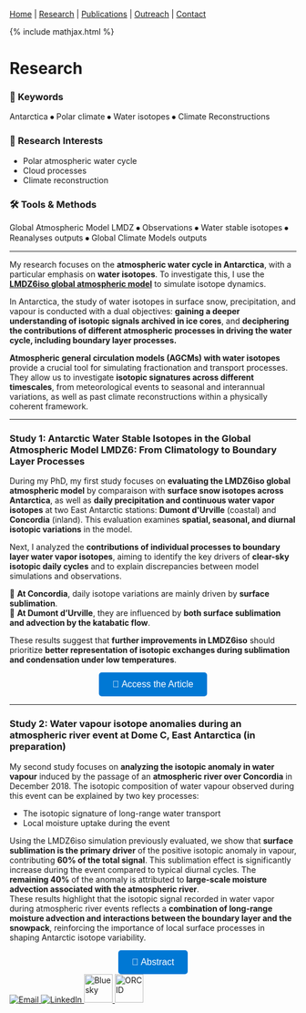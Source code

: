 

[Home](/index) | [Research](/research) | [Publications](/publications) |  [Outreach](/outreach) |  [Contact](/contact)

{% include mathjax.html %}

# Research  

### 🔬 Keywords  
Antarctica ⦁ Polar climate ⦁ Water isotopes ⦁ Climate Reconstructions

### 📌 Research Interests  
- Polar atmospheric water cycle
- Cloud processes
- Climate reconstruction

### 🛠 Tools & Methods  
Global Atmospheric Model LMDZ ⦁ Observations ⦁ Water stable isotopes ⦁ Reanalyses outputs ⦁ Global Climate Models outputs

---

My research focuses on the **atmospheric water cycle in Antarctica**, with a particular emphasis on **water isotopes**. To investigate this, I use the [**LMDZ6iso global atmospheric model**](https://lmdz.lmd.jussieu.fr/) to simulate isotope dynamics.  

In Antarctica, the study of water isotopes in surface snow, precipitation, and vapour is conducted with a dual objectives: **gaining a deeper understanding of isotopic signals archived in ice cores**, and **deciphering the contributions of different atmospheric processes in driving the water cycle, including boundary layer processes.** 

**Atmospheric general circulation models (AGCMs) with water isotopes** provide a crucial tool for simulating fractionation and transport processes. They allow us to investigate **isotopic signatures across different timescales**, from meteorological events to seasonal and interannual variations, as well as past climate reconstructions within a physically coherent framework.  

---

### **Study 1: Antarctic Water Stable Isotopes in the Global Atmospheric Model LMDZ6: From Climatology to Boundary Layer Processes**  

During my PhD, my first study focuses on **evaluating the LMDZ6iso global atmospheric model** by comparaison with **surface snow isotopes across Antarctica**, as well as **daily precipitation and continuous water vapor isotopes** at two East Antarctic stations: **Dumont d'Urville** (coastal) and **Concordia** (inland). This evaluation examines **spatial, seasonal, and diurnal isotopic variations** in the model.  

Next, I analyzed the **contributions of individual processes to boundary layer water vapor isotopes**, aiming to identify the key drivers of **clear-sky isotopic daily cycles** and to explain discrepancies between model simulations and observations.  

🔹 **At Concordia**, daily isotope variations are mainly driven by **surface sublimation**.  
🔹 **At Dumont d’Urville**, they are influenced by **both surface sublimation and advection by the katabatic flow**.  

These results suggest that **further improvements in LMDZ6iso** should prioritize **better representation of isotopic exchanges during sublimation and condensation under low temperatures**.

<div align="center">
    <a href="https://doi.org/10.1029/2024JD042073" target="_blank">
        <button style="background-color:#0078D4; color:white; padding:12px 24px; font-size:16px; border:none; border-radius:5px; cursor:pointer;">
            📄 Access the Article
        </button>
    </a>
</div>  

---

### **Study 2: Water vapour isotope anomalies during an atmospheric river event at Dome C, East Antarctica** (in preparation)

My second study focuses on **analyzing the isotopic anomaly in water vapour** induced by the passage of an **atmospheric river over Concordia** in December 2018. The isotopic composition of water vapour observed during this event can be explained by two key processes:  
- The isotopic signature of long-range water transport 
- Local moisture uptake during the event  

Using the LMDZ6iso simulation previously evaluated, we show that **surface sublimation is the primary driver** of the positive isotopic anomaly in vapour, contributing **60% of the total signal**. This sublimation effect is significantly increase during the event compared to typical diurnal cycles. The **remaining 40%** of the anomaly is attributed to **large-scale moisture advection associated with the atmospheric river**.    
These results highlight that the isotopic signal recorded in water vapor during atmospheric river events reflects a **combination of long-range moisture advection and interactions between the boundary layer and the snowpack**, reinforcing the importance of local surface processes in shaping Antarctic isotope variability.  

<div align="center">
    <a href="#" target="_blank">
        <button style="background-color:#0078D4; color:white; padding:12px 24px; font-size:16px; border:none; border-radius:5px; cursor:pointer;">
            📄 Abstract
        </button>
    </a>
</div>  





<footer class="social-footer">
    <div class="social-icons">
        <a href="mailto:niels.dutrievoz@lsce.ipsl.fr" target="_blank">
            <img src="https://img.icons8.com/ios-filled/50/000000/email.png" alt="Email">
        </a>
        <a href="https://www.linkedin.com/in/niels-dutrievoz/" target="_blank">
            <img src="https://img.icons8.com/ios-filled/50/0077B5/linkedin.png" alt="LinkedIn">
        </a>
        <a href="https://bsky.app/profile/nielsdutrievoz.bsky.social" target="_blank">
            <img src="https://upload.wikimedia.org/wikipedia/commons/7/7a/Bluesky_Logo.svg" alt="Bluesky" width="50" height="50">
        </a>
        <a href="https://orcid.org/0000-0002-8133-5616" target="_blank">
            <img src="https://upload.wikimedia.org/wikipedia/commons/0/06/ORCID_iD.svg" alt="ORCID" width="50" height="50">
        </a>
    </div>
</footer>
